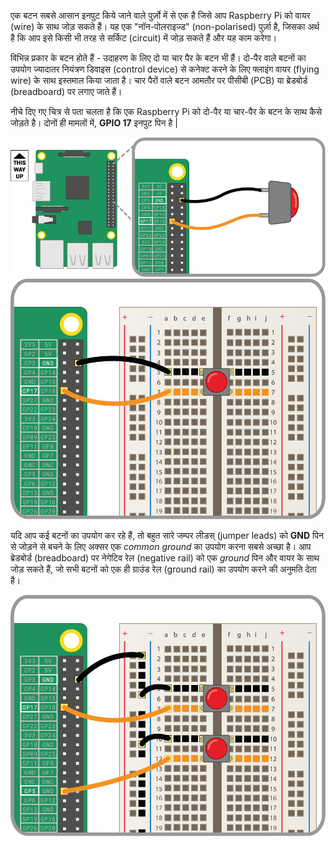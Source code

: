 एक बटन सबसे आसान इनपुट किये जाने वाले पुर्ज़ो में से एक है जिसे आप Raspberry Pi को वायर (wire) के साथ जोड़ सकते हैं। यह एक "नॉन-पोलराइज्ड" (non-polarised) पुर्ज़ा है, जिसका अर्थ है कि आप इसे किसी भी तरह से सर्किट (circuit) में जोड़ सकते हैं और यह काम करेगा।

विभिन्न प्रकार के बटन होते हैं - उदाहरण के लिए दो या चार पैर के बटन भी हैं। दो-पैर वाले बटनों का उपयोग ज्यादातर नियंत्रण डिवाइस (control device) से कनेक्ट करने के लिए फ्लाइंग वायर (flying wire) के साथ इस्तमाल किया जाता है। चार पैरों वाले बटन आमतौर पर पीसीबी (PCB) या ब्रेडबोर्ड (breadboard) पर लगाए जाते हैं।

नीचे दिए गए चित्र से पता चलता है कि एक Raspberry Pi को दो-पैर या चार-पैर के बटन के साथ कैसे जोड़ते है। दोनों ही मामलों में, **GPIO 17** इनपुट पिन है |

![2-pin-btn](images/2-pin-button.png) ![4-pin-btn](images/4-pin-button.png)

यदि आप कई बटनों का उपयोग कर रहे हैं, तो बहुत सारे जम्पर लीडस् (jumper leads) को **GND** पिन से जोड़ने से बचने के लिए अक्सर एक *common ground* का उपयोग करना सबसे अच्छा है। आप ब्रेडबोर्ड (breadboard) पर नेगेटिव रेल (negative rail) को एक *ground* पिन और वायर के साथ जोड़ सकते हैं, जो सभी बटनों को एक ही ग्राउंड रेल (ground rail) का उपयोग करने की अनुमति देता है।

![2x4-pin-btn](images/2x4-pin-button.png)
